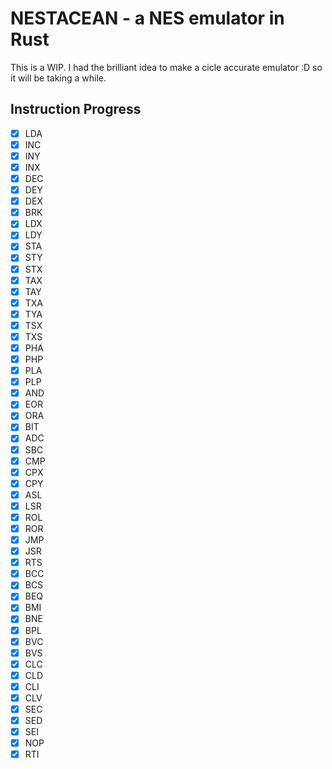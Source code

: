 # NESTACEAN - a NES emulator in Rust

This is a WIP. I had the brilliant idea to make a cicle accurate emulator :D so it will be taking a while.

## Instruction Progress

- [x] LDA
- [x] INC 
- [x] INY
- [x] INX
- [x] DEC
- [x] DEY
- [x] DEX
- [x] BRK
- [x] LDX
- [x] LDY
- [x] STA
- [x] STY
- [x] STX
- [x] TAX
- [x] TAY
- [x] TXA
- [x] TYA
- [x] TSX
- [x] TXS
- [x] PHA
- [x] PHP
- [x] PLA
- [x] PLP
- [x] AND
- [x] EOR 
- [x] ORA
- [x] BIT 
- [x] ADC
- [x] SBC
- [x] CMP
- [x] CPX
- [x] CPY
- [x] ASL
- [x] LSR
- [x] ROL
- [x] ROR
- [x] JMP
- [x] JSR
- [x] RTS
- [x] BCC
- [x] BCS
- [x] BEQ
- [x] BMI
- [x] BNE
- [x] BPL
- [x] BVC
- [x] BVS
- [x] CLC
- [x] CLD
- [x] CLI
- [x] CLV
- [x] SEC
- [x] SED
- [x] SEI
- [x] NOP
- [x] RTI
